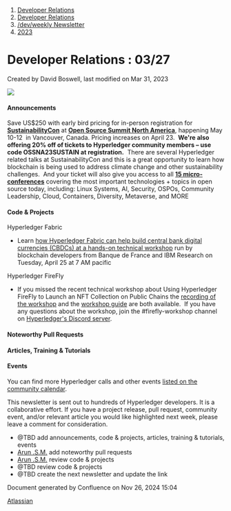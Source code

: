 1. [Developer Relations](index.html)
2. [Developer Relations](Developer-Relations_17170434.html)
3. [/dev/weekly Newsletter](17170445.html)
4. [2023](2023_17171809.html)

# Developer Relations : 03/27

Created by David Boswell, last modified on Mar 31, 2023

![](attachments/17170434/17171308.png?height=169)

#### Announcements

Save US$250 with early bird pricing for in-person registration for [**SustainabilityCon**](https://events.linuxfoundation.org/open-source-summit-north-america/about/sustainabilitycon/) at [**Open Source Summit North America**](https://events.linuxfoundation.org/open-source-summit-north-america/), happening May 10-12  in Vancouver, Canada. Pricing increases on April 23.  **We're also offering 20% off of tickets to Hyperledger community members – use code OSSNA23SUSTAIN at registration.**  There are several Hyperledger related talks at SustainabilityCon and this is a great opportunity to learn how blockchain is being used to address climate change and other sustainability challenges.  And your ticket will also give you access to all [**15 micro-conferences**](https://events.linuxfoundation.org/open-source-summit-north-america/about/about-oss/) covering the most important technologies + topics in open source today, including: Linux Systems, AI, Security, OSPOs, Community Leadership, Cloud, Containers, Diversity, Metaverse, and MORE

#### Code &amp; Projects

Hyperledger Fabric

- Learn [how Hyperledger Fabric can help build central bank digital currencies (CBDCs) at a hands-on technical workshop](https://zoom.us/meeting/register/tJIuc-yorzgtH9ALXmvq-fNix40H8UmqPJpX) run by blockchain developers from Banque de France and IBM Research on Tuesday, April 25 at 7 AM pacific

Hyperledger FireFly

- If you missed the recent technical workshop about Using Hyperledger FireFly to Launch an NFT Collection on Public Chains the [recording of the workshop](https://www.youtube.com/watch?v=OMI-xuysiwI) and the [workshop guide](https://github.com/nguyer/firefly-nft-workshop-2023-03-023) are both available.  If you have any questions about the workshop, join the #firefly-workshop channel on [Hyperledger's Discord server](https://chat.hyperledger.org/).

#### Noteworthy Pull Requests

#### Articles, Training &amp; Tutorials

#### Events

You can find more Hyperledger calls and other events [listed on the community calendar](https://lf-hyperledger.atlassian.net/wiki/display/HYP/Calendar+of+Public+Meetings).

This newsletter is sent out to hundreds of Hyperledger developers. It is a collaborative effort. If you have a project release, pull request, community event, and/or relevant article you would like highlighted next week, please leave a comment for consideration.

- @TBD add announcements, code &amp; projects, articles, training &amp; tutorials, events
- [Arun .S.M.](https://lf-hyperledger.atlassian.net/wiki/people/621a0e5097d313006ba7386a?ref=confluence) add noteworthy pull requests
- [Arun .S.M.](https://lf-hyperledger.atlassian.net/wiki/people/621a0e5097d313006ba7386a?ref=confluence) review code &amp; projects
- @TBD review code &amp; projects
- @TBD create the next newsletter and update the link

Document generated by Confluence on Nov 26, 2024 15:04

[Atlassian](http://www.atlassian.com/)
